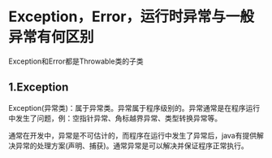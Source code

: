 # Exception，Error，运行时异常与一般异常有何区别

Exception和Error都是Throwable类的子类

## 1.Exception

Exception\(异常类\)：属于异常类。异常属于程序级别的。异常通常是在程序运行中发生了问题，例：空指针异常、角标越界异常、类型转换异常等。

通常在开发中，异常是不可估计的，而程序在运行中发生了异常后，java有提供解决异常的处理方案\(声明、捕获\)。通常异常是可以解决并保证程序正常执行。



